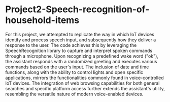 # Project2-Speech-recognition-of-household-items
For this project, we attempted to replicate the way in which IoT devices identify and process speech input, and subsequently how they deliver a response to the user. 
The code achieves this by leveraging the SpeechRecognition library to capture and interpret spoken commands through a microphone. Upon recognizing a predefined wake word ("ok"), the assistant responds with a randomized greeting and executes various commands based on the user's input. The inclusion of date and time functions, along with the ability to control lights and open specific applications, mirrors the functionalities commonly found in voice-controlled IoT devices. The integration of web browsing capabilities for both general searches and specific platform access further extends the assistant's utility, resembling the versatile nature of modern voice-enabled devices.
